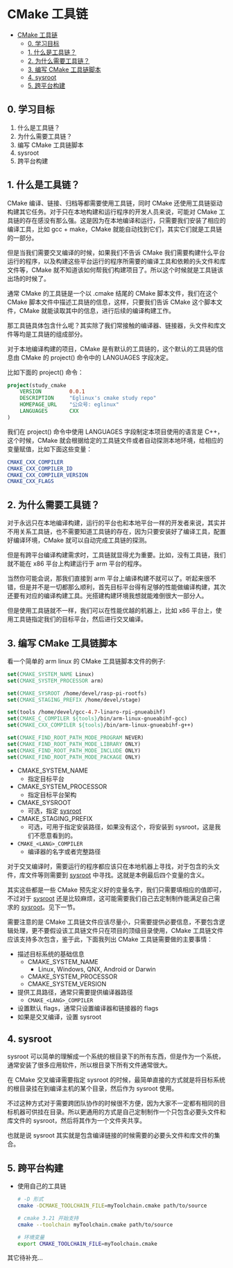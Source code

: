 # CMake 工具链

- [CMake 工具链](#cmake-工具链)
  - [0. 学习目标](#0-学习目标)
  - [1. 什么是工具链？](#1-什么是工具链)
  - [2. 为什么需要工具链？](#2-为什么需要工具链)
  - [3. 编写 CMake 工具链脚本](#3-编写-cmake-工具链脚本)
  - [4. sysroot](#4-sysroot)
  - [5. 跨平台构建](#5-跨平台构建)

## 0. 学习目标
1. 什么是工具链？
2. 为什么需要工具链？
3. 编写 CMake 工具链脚本
4. sysroot
5. 跨平台构建

## 1. 什么是工具链？
CMake 编译、链接、归档等都需要使用工具链，同时 CMake 还使用工具链驱动构建其它任务。对于只在本地构建和运行程序的开发人员来说，可能对 CMake 工具链的存在感没有那么强。这是因为在本地编译和运行，只需要我们安装了相应的编译工具，比如 gcc + make，CMake 就能自动找到它们，其实它们就是工具链的一部分。

但是当我们需要交叉编译的时候，如果我们不告诉 CMake 我们需要构建什么平台运行的程序，以及构建这些平台运行的程序所需要的编译工具和依赖的头文件和库文件等，CMake 就不知道该如何帮我们构建项目了。所以这个时候就是工具链该出场的时候了。

通常 CMake 的工具链是一个以 .cmake 结尾的 CMake 脚本文件，我们在这个 CMake 脚本文件中描述工具链的信息，这样，只要我们告诉 CMake 这个脚本文件，CMake 就能读取其中的信息，进行后续的编译构建工作。

那工具链具体包含什么呢？其实除了我们常接触的编译器、链接器，头文件和库文件等均是工具链的组成部分。

对于本地编译构建的项目，CMake 是有默认的工具链的，这个默认的工具链的信息由 CMake 的 project() 命令中的 LANGUAGES 字段决定。

比如下面的 project() 命令：
```CMake
project(study_cmake
    VERSION         0.0.1
    DESCRIPTION     "Eglinux's cmake study repo"
    HOMEPAGE_URL    "公众号: eglinux"
    LANGUAGES       CXX
)
```
我们在 project() 命令中使用 LANGUAGES 字段制定本项目使用的语言是 C++，这个时候，CMake 就会根据给定的工具链文件或者自动探测本地环境，给相应的变量赋值，比如下面这些变量：

```CMake
CMAKE_CXX_COMPILER
CMAKE_CXX_COMPILER_ID
CMAKE_CXX_COMPILER_VERSION
CMAKE_CXX_FLAGS
```

## 2. 为什么需要工具链？
对于永远只在本地编译构建，运行的平台也和本地平台一样的开发者来说，其实并不用关系工具链，也不需要知道工具链的存在，因为只要安装好了编译工具，配置好编译环境，CMake 就可以自动完成工具链的探测。

但是有跨平台编译构建需求时，工具链就显得尤为重要。比如，没有工具链，我们就不能在 x86 平台上构建运行于 arm 平台的程序。

当然你可能会说，那我们直接到 arm 平台上编译构建不就可以了。听起来很不错，但是并不是一切都那么顺利，首先目标平台得有足够的性能做编译构建，其次还要有对应的编译构建工具。光搭建构建环境我想就能难倒很大一部分人。

但是使用工具链就不一样，我们可以在性能优越的机器上，比如 x86 平台上，使用工具链指定我们的目标平台，然后进行交叉编译。

## 3. 编写 CMake 工具链脚本
看一个简单的 arm linux 的 CMake 工具链脚本文件的例子:
```CMake
set(CMAKE_SYSTEM_NAME Linux)
set(CMAKE_SYSTEM_PROCESSOR arm)

set(CMAKE_SYSROOT /home/devel/rasp-pi-rootfs)
set(CMAKE_STAGING_PREFIX /home/devel/stage)

set(tools /home/devel/gcc-4.7-linaro-rpi-gnueabihf)
set(CMAKE_C_COMPILER ${tools}/bin/arm-linux-gnueabihf-gcc)
set(CMAKE_CXX_COMPILER ${tools}/bin/arm-linux-gnueabihf-g++)

set(CMAKE_FIND_ROOT_PATH_MODE_PROGRAM NEVER)
set(CMAKE_FIND_ROOT_PATH_MODE_LIBRARY ONLY)
set(CMAKE_FIND_ROOT_PATH_MODE_INCLUDE ONLY)
set(CMAKE_FIND_ROOT_PATH_MODE_PACKAGE ONLY)
```

- CMAKE_SYSTEM_NAME
  - 指定目标平台
- CMAKE_SYSTEM_PROCESSOR
  - 指定目标平台架构
- CMAKE_SYSROOT
  - 可选，指定 [sysroot](#4-sysroot)
- CMAKE_STAGING_PREFIX
  - 可选，可用于指定安装路径，如果没有这个，将安装到 sysroot，这是我们不愿意看到的。
- ```CMAKE_<LANG>_COMPILER```
  - 编译器的名字或者完整路径

对于交叉编译时，需要运行的程序都应该只在本地机器上寻找，对于包含的头文件，库文件等则需要到 [sysroot](#4-sysroot) 中寻找。这就是本例最后四个变量的含义。

其实这些都是一些 CMake 预先定义好的变量名字，我们只需要填相应的值即可，不过对于 [sysroot](#4-sysroot) 还是比较麻烦，这可能需要我们自己去定制制作能满足自己需求的 [sysroot](#4-sysroot)。见下一节。

需要注意的是 CMake 工具链文件应该尽量小，只需要提供必要信息，不要包含逻辑处理，更不要假设该工具链文件只在项目的顶级目录使用，CMake 工具链文件应该支持多次包含，鉴于此，下面我列出 CMake 工具链需要做的主要事情：
- 描述目标系统的基础信息
  - CMAKE_SYSTEM_NAME
    - Linux, Windows, QNX, Android or Darwin
  - CMAKE_SYSTEM_PROCESSOR
  - CMAKE_SYSTEM_VERSION
- 提供工具路径，通常只需要提供编译器路径
  - ```CMAKE_<LANG>_COMPILER```
- 设置默认 flags，通常只设置编译器和链接器的 flags
- 如果是交叉编译，设置 sysroot


## 4. sysroot
sysroot 可以简单的理解成一个系统的根目录下的所有东西，但是作为一个系统，通常安装了很多应用软件，所以根目录下所有文件通常很大。

在 CMake 交叉编译需要指定 sysroot 的时候，最简单直接的方式就是将目标系统的根目录挂在到编译主机的某个目录，然后作为 sysroot 使用。

不过这种方式对于需要跨团队协作的时候很不方便，因为大家不一定都有相同的目标机器可供挂在目录。所以更通用的方式是自己定制制作一个只包含必要头文件和库文件的 sysroot，然后将其作为一个文件夹共享。

也就是说 sysroot 其实就是包含编译链接的时候需要的必要头文件和库文件的集合。

## 5. 跨平台构建
- 使用自己的工具链
  ```bash
  # -D 形式
  cmake -DCMAKE_TOOLCHAIN_FILE=myToolchain.cmake path/to/source

  # cmake 3.21 开始支持
  cmake --toolchain myToolchain.cmake path/to/source

  # 环境变量
  export CMAKE_TOOLCHAIN_FILE=myToolchain.cmake
  ```

其它待补充...

